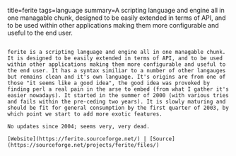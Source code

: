title=ferite
tags=language
summary=A scripting language and engine all in one managable chunk, designed to be easily extended in terms of API, and to be used within other applications making them more configurable and useful to the end user.
~~~~~~

ferite is a scripting language and engine all in one managable chunk. It is designed to be easily extended in terms of API, and to be used within other applications making them more configurable and useful to the end user. It has a syntax similiar to a number of other langauges but remains clean and it's own language. It's origins are from one of those "it seems like a good idea", the good idea was provoked by finding perl a real pain in the arse to embed (from what I gather it's easier nowadays). It started in the summer of 2000 (with various tries and fails within the pre-ceding two years). It is slowly maturing and should be fit for general consumption by the first quarter of 2003, by which point we start to add more exotic features.

No updates since 2004; seems very, very dead.

[Website](https://ferite.sourceforge.net/) | [Source](https://sourceforge.net/projects/ferite/files/)
